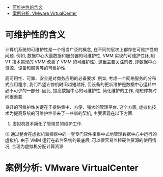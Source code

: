 
<!-- @import "[TOC]" {cmd="toc" depthFrom=1 depthTo=6 orderedList=false} -->

<!-- code_chunk_output -->

- [可维护性的含义](#可维护性的含义)
- [案例分析: VMware VirtualCenter](#案例分析-vmware-virtualcenter)

<!-- /code_chunk_output -->

# 可维护性的含义

计算机系统的可维护性是一个相当广泛的概念, 在不同的层次上都存在可维护性的问题. 例如, 数据中心大量数据和服务器的可维护性, VMM 实现的可维护性(利用 VT 技术实现的 VMM 改善了 VMM 的可维护性). 这里主要关注前者, 即数据中心资源、设备和服务等的可维护性.

高可用性、可靠、安全是对商务应用的必备要求. 例如, 考虑一个网络服务的分布式应用程序, 我们希望它停机时间越短越好, 但设备的更新维护是数据中心运转中必不可少的一部分. 因此, 提高数据中心的可维护性, 简化维护的工作, 缩短停机时间很重要.

良好的可维护性关键在于提供集中、方便、强大的管理平台. 这个方面, 虚拟化技术为提高系统的可维护性带来了一些新的契机, 主要表现在以下方面.

1) 虚拟机技术简化了管理员的维护工作.

⓶ 通过整合在虚拟机监控器中的一套专门软件来集中式地管理数据中心中运行的虚拟机. 由于 VMM 运行在软件系统的最底层, 可以很容易监控硬件资源的使用情况, 合理为虚拟机分配计算资源

# 案例分析: VMware VirtualCenter



